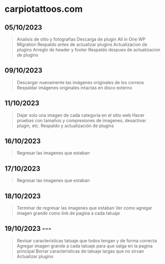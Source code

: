 # carpiotattoos.com

## 05/10/2023

>Analisis de sitio y fotografias
>Descarga de plugin All in One WP Migration
>Respaldo antes de actualizar plugins
>Actualizacion de plugins
>Arreglo de header y footer
>Respaldo despues de actualizacion de plugins

## 09/10/2023

>Descargar nuevamente las imágenes originales de los correos
>Respaldar imágenes originales intactas en disco externo

## 11/10/2023

>Dejar solo una imagen de cada categoria en el sitio web
>Hacer pruebas con tamaños y compresiones de imagenes, desactivar plugin, etc.
>Respaldo y actualización de plugins

## 16/10/2023

>Regresar las imagenes que estaban

## 17/10/2023

>Regresar las imagenes que estaban

## 18/10/2023

>Terminar de regresar las imagenes que estaban
>Ver como agregar imagen grande como link de pagina a cada tatuaje

## 19/10/2023 ---
>Revisar características tatuaje que todos tengan y de forma correcta
>Agregar imagen grande a cada tatuaje para que salga en la pagina principal
>Borrar caracteristicas de tatuaje largas que no sirvan
>Actualizar plugins
